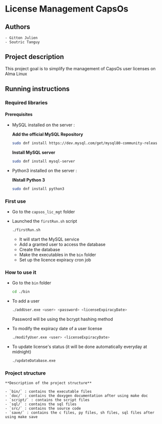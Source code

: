 # License Management CapsOs

## Authors

    - Gitton Julien
    - Soutric Tanguy

## Project description

This project goal is to simplify the management of CapsOs user licenses on Alma Linux

## Running instructions

### Required libraries

#### Prerequisites

- MySQL installed on the server :

    **Add the official MySQL Repository**
    ```sh
    sudo dnf install https://dev.mysql.com/get/mysql80-community-release-el8-3.noarch.rpm
    ```

    **Install MySQL server**
    ```sh
    sudo dnf install mysql-server
    ```

- Python3 installed on the server :

    **INstall Python 3**
    ```sh
    sudo dnf install python3
    ```

### First use

- Go to the `capsos_lic_mgt` folder

- Launched the `firstRun.sh` script
    ```sh
    ./firstRun.sh
    ```

    - It will start the MySQL service
    - Add a granted user to access the database
    - Create the database
    - Make the executables in the `bin` folder
    - Set up the licence expiracy cron job

### How to use it

- Go to the `bin` folder
    ```sh
    cd ./bin
    ```

- To add a user
    ```sh
    ./addUser.exe <user> <password> <licenseExpiracyDate>
    ```
    Password will be using the bcrypt hashing method

- To modify the expiracy date of a user license
    ```sh
    ./modifyUser.exe <user> <licenseExpiracyDate>
    ```

- To update license's status (it will be done automatically everyday at midnight)
    ```sh 
    ./updateDatabase.exe
    ```

### Project structure

    **Description of the project structure**

    - `bin/` : contains the executable files
    - `doc/` : contains the doxygen documentation after using make doc
    - `script/` : contains the script files
    - `sql/` : contains the sql files
    - `src/` : contains the source code
    - `save/` : contains the c files, py files, sh files, sql files after using make save